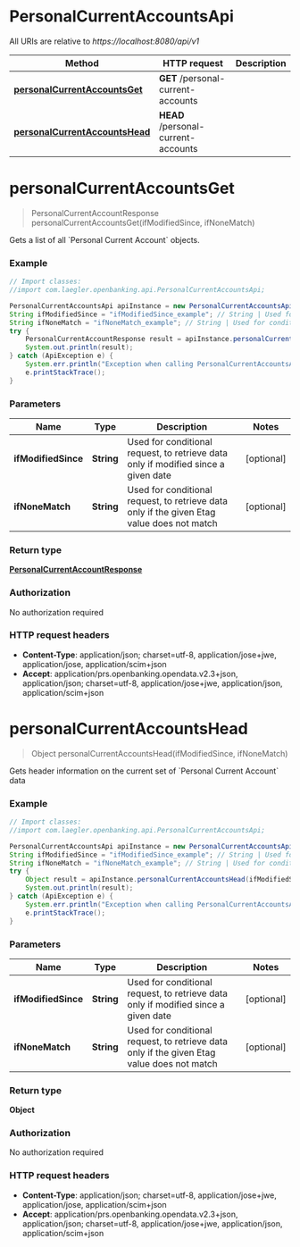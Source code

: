 # PersonalCurrentAccountsApi

All URIs are relative to *https://localhost:8080/api/v1*

Method | HTTP request | Description
------------- | ------------- | -------------
[**personalCurrentAccountsGet**](PersonalCurrentAccountsApi.md#personalCurrentAccountsGet) | **GET** /personal-current-accounts | 
[**personalCurrentAccountsHead**](PersonalCurrentAccountsApi.md#personalCurrentAccountsHead) | **HEAD** /personal-current-accounts | 


<a name="personalCurrentAccountsGet"></a>
# **personalCurrentAccountsGet**
> PersonalCurrentAccountResponse personalCurrentAccountsGet(ifModifiedSince, ifNoneMatch)



Gets a list of all &#x60;Personal Current Account&#x60; objects.

### Example
```java
// Import classes:
//import com.laegler.openbanking.api.PersonalCurrentAccountsApi;

PersonalCurrentAccountsApi apiInstance = new PersonalCurrentAccountsApi();
String ifModifiedSince = "ifModifiedSince_example"; // String | Used for conditional request, to retrieve data only if modified since a given date
String ifNoneMatch = "ifNoneMatch_example"; // String | Used for conditional request, to retrieve data only if the given Etag value does not match
try {
    PersonalCurrentAccountResponse result = apiInstance.personalCurrentAccountsGet(ifModifiedSince, ifNoneMatch);
    System.out.println(result);
} catch (ApiException e) {
    System.err.println("Exception when calling PersonalCurrentAccountsApi#personalCurrentAccountsGet");
    e.printStackTrace();
}
```

### Parameters

Name | Type | Description  | Notes
------------- | ------------- | ------------- | -------------
 **ifModifiedSince** | **String**| Used for conditional request, to retrieve data only if modified since a given date | [optional]
 **ifNoneMatch** | **String**| Used for conditional request, to retrieve data only if the given Etag value does not match | [optional]

### Return type

[**PersonalCurrentAccountResponse**](PersonalCurrentAccountResponse.md)

### Authorization

No authorization required

### HTTP request headers

 - **Content-Type**: application/json; charset=utf-8, application/jose+jwe, application/jose, application/scim+json
 - **Accept**: application/prs.openbanking.opendata.v2.3+json, application/json; charset=utf-8, application/jose+jwe, application/json, application/scim+json

<a name="personalCurrentAccountsHead"></a>
# **personalCurrentAccountsHead**
> Object personalCurrentAccountsHead(ifModifiedSince, ifNoneMatch)



Gets header information on the current set of &#x60;Personal Current Account&#x60; data

### Example
```java
// Import classes:
//import com.laegler.openbanking.api.PersonalCurrentAccountsApi;

PersonalCurrentAccountsApi apiInstance = new PersonalCurrentAccountsApi();
String ifModifiedSince = "ifModifiedSince_example"; // String | Used for conditional request, to retrieve data only if modified since a given date
String ifNoneMatch = "ifNoneMatch_example"; // String | Used for conditional request, to retrieve data only if the given Etag value does not match
try {
    Object result = apiInstance.personalCurrentAccountsHead(ifModifiedSince, ifNoneMatch);
    System.out.println(result);
} catch (ApiException e) {
    System.err.println("Exception when calling PersonalCurrentAccountsApi#personalCurrentAccountsHead");
    e.printStackTrace();
}
```

### Parameters

Name | Type | Description  | Notes
------------- | ------------- | ------------- | -------------
 **ifModifiedSince** | **String**| Used for conditional request, to retrieve data only if modified since a given date | [optional]
 **ifNoneMatch** | **String**| Used for conditional request, to retrieve data only if the given Etag value does not match | [optional]

### Return type

**Object**

### Authorization

No authorization required

### HTTP request headers

 - **Content-Type**: application/json; charset=utf-8, application/jose+jwe, application/jose, application/scim+json
 - **Accept**: application/prs.openbanking.opendata.v2.3+json, application/json; charset=utf-8, application/jose+jwe, application/json, application/scim+json


